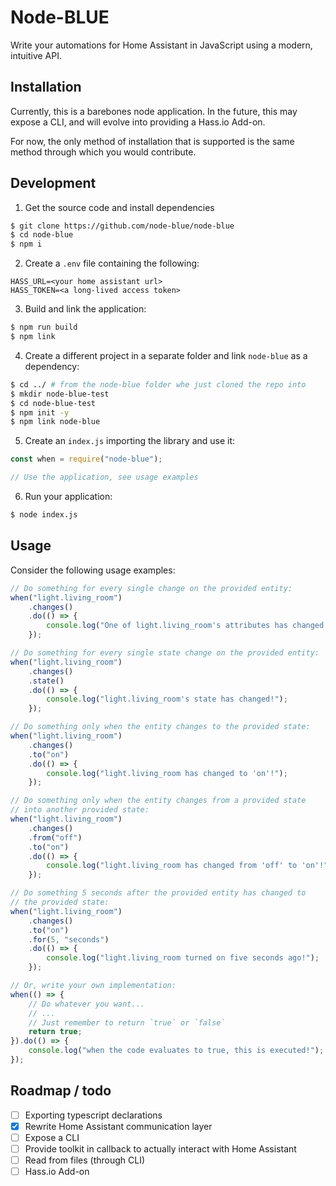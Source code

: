 # Node-BLUE

Write your automations for Home Assistant in JavaScript using a modern, intuitive API.

## Installation

Currently, this is a barebones node application. In the future, this may expose a CLI, and will evolve into providing a Hass.io Add-on.

For now, the only method of installation that is supported is the same method through which you would contribute.

## Development

1. Get the source code and install dependencies

```sh
$ git clone https://github.com/node-blue/node-blue
$ cd node-blue
$ npm i
```

2. Create a `.env` file containing the following:

```
HASS_URL=<your home assistant url>
HASS_TOKEN=<a long-lived access token>
```

3. Build and link the application:

```sh
$ npm run build
$ npm link
```

4. Create a different project in a separate folder and link `node-blue` as a dependency:

```sh
$ cd ../ # from the node-blue folder whe just cloned the repo into
$ mkdir node-blue-test
$ cd node-blue-test
$ npm init -y
$ npm link node-blue
```

5. Create an `index.js` importing the library and use it:

```js
const when = require("node-blue");

// Use the application, see usage examples
```

6. Run your application:

```sh
$ node index.js
```

## Usage

Consider the following usage examples:

```js
// Do something for every single change on the provided entity:
when("light.living_room")
    .changes()
    .do(() => {
        console.log("One of light.living_room's attributes has changed!");
    });

// Do something for every single state change on the provided entity:
when("light.living_room")
    .changes()
    .state()
    .do(() => {
        console.log("light.living_room's state has changed!");
    });

// Do something only when the entity changes to the provided state:
when("light.living_room")
    .changes()
    .to("on")
    .do(() => {
        console.log("light.living_room has changed to 'on'!");
    });

// Do something only when the entity changes from a provided state
// into another provided state:
when("light.living_room")
    .changes()
    .from("off")
    .to("on")
    .do(() => {
        console.log("light.living_room has changed from 'off' to 'on'!");
    });

// Do something 5 seconds after the provided entity has changed to
// the provided state:
when("light.living_room")
    .changes()
    .to("on")
    .for(5, "seconds")
    .do(() => {
        console.log("light.living_room turned on five seconds ago!");
    });

// Or, write your own implementation:
when(() => {
    // Do whatever you want...
    // ...
    // Just remember to return `true` or `false`
    return true;
}).do(() => {
    console.log("when the code evaluates to true, this is executed!");
});
```

## Roadmap / todo

-   [ ] Exporting typescript declarations
-   [x] Rewrite Home Assistant communication layer
-   [ ] Expose a CLI
-   [ ] Provide toolkit in callback to actually interact with Home Assistant
-   [ ] Read from files (through CLI)
-   [ ] Hass.io Add-on
